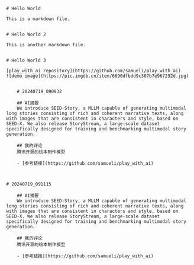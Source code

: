 

    # Hello World

    This is a markdown file.
    

    # Hello World 2

    This is another markdown file.
    

    # Hello World 3

    [play_with_ai repository](https://github.com/samueli/play_with_ai)
    ![demo image](https://pic.imgdb.cn/item/6690dfbdd9c307b7e967292d.jpg)
    

        # 20240719_090932
        
        ## AI摘要
        We introduce SEED-Story, a MLLM capable of generating multimodal long stories consisting of rich and coherent narrative texts, along with images that are consistent in characters and style, based on SEED-X. We also release StoryStream, a large-scale dataset specifically designed for training and benchmarking multimodal story generation.
        
        ## 我的评论
        腾讯开源的绘本制作模型
        
        - [参考链接](https://github.com/samueli/play_with_ai)
        
    

    # 20240719_091115
    
        ## AI摘要
        We introduce SEED-Story, a MLLM capable of generating multimodal long stories consisting of rich and coherent narrative texts, along with images that are consistent in characters and style, based on SEED-X. We also release StoryStream, a large-scale dataset specifically designed for training and benchmarking multimodal story generation.
        
        ## 我的评论
        腾讯开源的绘本制作模型
        
        - [参考链接](https://github.com/samueli/play_with_ai)
        
    